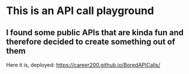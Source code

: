 # This is an API call playground
I found some public APIs that are kinda fun and therefore decided to create something out of them
----------
Here it is, deployed: https://career200.github.io/BoredAPICalls/
